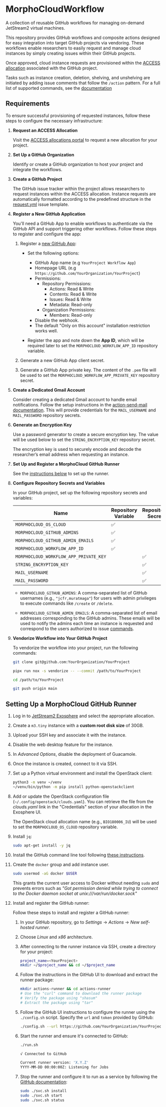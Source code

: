 # MorphoCloudWorkflow

A collection of reusable GitHub workflows for managing on-demand JetStream2
virtual machines.

This repository provides GitHub workflows and composite actions designed for
easy integration into target GitHub projects via vendoring. These workflows
enable researchers to easily request and manage cloud instances by simply
creating issues within their GitHub projects.

Once approved, cloud instance requests are provisioned within the
[ACCESS allocation](https://allocations.access-ci.org/) associated with the
GitHub project.

Tasks such as instance creation, deletion, shelving, and unshelving are
initiated by adding issue comments that follow the `/action` pattern. For a full
list of supported commands, see the [documentation](issue-commands.md)

## Requirements

To ensure successful provisioning of requested instances, follow these steps to
configure the necessary infrastructure:

1. **Request an ACCESS Allocation**

   Visit the [ACCESS allocations portal](https://allocations.access-ci.org/) to
   request a new allocation for your project.

2. **Set Up a GitHub Organization**

   Identify or create a GitHub organization to host your project and integrate
   the workflows.

3. **Create a GitHub Project**

   The GitHub issue tracker within the project allows researchers to request
   instances within the ACCESS allocation. Instance requests are automatically
   formatted according to the predefined structure in the
   [request.yml](.github/ISSUE_TEMPLATE/request.yml) issue template.

4. **Register a New GitHub Application**

   You'll need a GitHub App to enable workflows to authenticate via the GitHub
   API and support triggering other workflows. Follow these steps to register
   and configure the app:

   1. Register a
      [new GitHub App](https://docs.github.com/en/apps/creating-github-apps/registering-a-github-app/registering-a-github-app):

      - Set the following options:

        - GitHub App name (e.g `YourProject Workflow App`)
        - Homepage URL (e.g `https://github.com/YourOrganization/YourProject`)
        - Permissions:
          - Repository Permissions:
            - Actions: Read & Write
            - Contents: Read & Write
            - Issues: Read & Write
            - Metadata: Read-only
          - Organization Permissions:
            - Members: Read-only
        - Disable the webhook.
        - The default "Only on this account" installation restriction works
          well.

      - Register the app and note down the **App ID**, which will be required
        later to set the `MORPHOCLOUD_WORKFLOW_APP_ID` repository variable.

   2. Generate a new GitHub App client secret.

   3. Generate a GitHub App private key. The content of the `.pem` file will be
      used to set the `MORPHOCLOUD_WORKFLOW_APP_PRIVATE_KEY` repository secret.

5. **Create a Dedicated Gmail Account**

   Consider creating a dedicated Gmail account to handle email notifications.
   Follow the setup instructions in the
   [action-send-mail documentation](https://github.com/dawidd6/action-send-mail#gmail).
   This will provide credentials for the `MAIL_USERNAME` and `MAIL_PASSWORD`
   repository secrets.

6. **Generate an Encryption Key**

   Use a password generator to create a secure encryption key. The value will be
   used below to set the `STRING_ENCRYPTION_KEY` repository secret.

   The encryption key is used to securely encode and decode the researcher’s
   email address when requesting an instance.

7. **Set Up and Register a MorphoCloud GitHub Runner**

   See the [instructions below](#setting-up-a-morphocloud-github-runner) to set
   up the runner.

8. **Configure Repository Secrets and Variables**

   In your GitHub project, set up the following repository secrets and
   variables:

   | Name                                   | Repository Variable | Repository Secret  |
   | -------------------------------------- | ------------------- | ------------------ |
   | `MORPHOCLOUD_OS_CLOUD`                 | :white_check_mark:  |                    |
   | `MORPHOCLOUD_GITHUB_ADMINS`            | :white_check_mark:  |                    |
   | `MORPHOCLOUD_GITHUB_ADMIN_EMAILS`      | :white_check_mark:  |                    |
   | `MORPHOCLOUD_WORKFLOW_APP_ID`          | :white_check_mark:  |                    |
   | `MORPHOCLOUD_WORKFLOW_APP_PRIVATE_KEY` |                     | :white_check_mark: |
   | `STRING_ENCRYPTION_KEY`                |                     | :white_check_mark: |
   | `MAIL_USERNAME`                        |                     | :white_check_mark: |
   | `MAIL_PASSWORD`                        |                     | :white_check_mark: |

   - `MORPHOCLOUD_GITHUB_ADMINS`: A comma-separated list of GitHub usernames
     (e.g., `"jcfr,muratmaga"`) for users with admin privileges to execute
     commands like `/create` or `/delete`.

   - `MORPHOCLOUD_GITHUB_ADMIN_EMAILS`: A comma-separated list of email
     addresses corresponding to the GitHub admins. These emails will be used to
     notify the admins each time an instance is requested and correspond to the
     users authorized to issue [commands](issue-commands.md).

9. **Vendorize Workflow into Your GitHub Project**

   To vendorize the workflow into your project, run the following commands:

   ```bash
   git clone git@github.com:YourOrganization/YourProject

   pipx run nox -s vendorize -- --commit /path/to/YourProject

   cd /path/to/YourProject

   git push origin main
   ```

## Setting Up a MorphoCloud GitHub Runner

1. Log in to [JetStream2 Exosphere](https://jetstream2.exosphere.app/exosphere/)
   and select the appropriate allocation.

2. Create a `m3.tiny` instance with a **custom root disk size** of 30GB.

3. Upload your SSH key and associate it with the instance.

4. Disable the web desktop feature for the instance.

5. In _Advanced Options_, disable the deployment of Guacamole.

6. Once the instance is created, connect to it via SSH.

7. Set up a Python virtual environment and install the OpenStack client:

   ```bash
   python3 -m venv ~/venv
   ~/venv/bin/python -m pip install python-openstackclient
   ```

8. Add or update the OpenStack configuration file
   (`~/.config/openstack/clouds.yaml`). You can retrieve the file from the
   _clouds.yaml_ link in the "Credentials" section of your allocation in the
   Exosphere UI.

   The OpenStack cloud allocation name (e.g., `BIO180006_IU`) will be used to
   set the `MORPHOCLOUD_OS_CLOUD` repository variable.

9. Install `jq`:

   ```bash
   sudo apt-get install -y jq
   ```

10. Install the GitHub command line tool following
    [these instructions](https://github.com/cli/cli/blob/trunk/docs/install_linux.md).

11. Create the `docker` group and add instance user.

    ```bash
    sudo usermod -aG docker $USER
    ```

    This grants the current user access to Docker without needing `sudo` and
    prevents errors such as _"Got permission denied while trying to connect to
    the Docker daemon socket at unix:///var/run/docker.sock"_

12. Install and register the GitHub runner:

    Follow these steps to install and register a GitHub runner:

    1. In your GitHub repository, go to _Settings_ -> _Actions_ -> _New
       self-hosted runner_.

    2. Choose _Linux_ and _x86_ architecture.

    3. After connecting to the runner instance via SSH, create a directory for
       your project:

       ```bash
       project_name=<YourProject>
       mkdir ~/$project_name && cd ~/$project_name
       ```

    4. Follow the instructions in the GitHub UI to download and extract the
       runner package:

       ```bash
       mkdir actions-runner && cd actions-runner
       # Use the "curl" command to download the runner package
       # Verify the package using "shasum"
       # Extract the package using "tar"
       ```

    5. Follow the GitHub UI instructions to configure the runner using the
       `./config.sh` script. Specify the `url` and `token` provided by GitHub:

       ```bash
       ./config.sh --url https://github.com/YourOrganization/YourProject --token TOKEN
       ```

    6. Start the runner and ensure it's connected to GitHub:

       ```bash
       ./run.sh

       √ Connected to GitHub

       Current runner version: 'X.Y.Z'
       YYYY-MM-DD 00:00:00Z: Listening for Jobs
       ```

    7. Stop the runner and configure it to run as a service by following the
       [GitHub documentation](https://docs.github.com/en/actions/hosting-your-own-runners/managing-self-hosted-runners/configuring-the-self-hosted-runner-application-as-a-service):

       ```bash
       sudo ./svc.sh install
       sudo ./svc.sh start
       sudo ./svc.sh status
       ```
